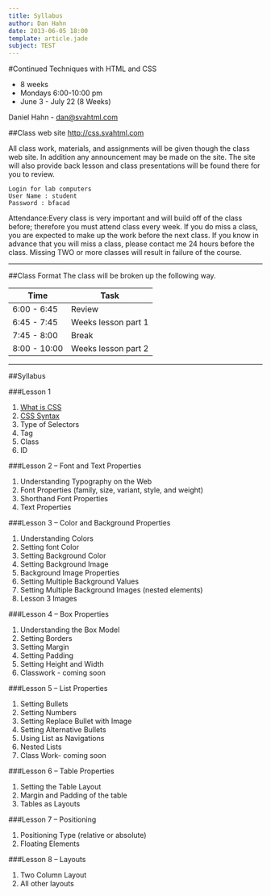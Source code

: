 ```yaml
---
title: Syllabus
author: Dan Hahn
date: 2013-06-05 18:00
template: article.jade
subject: TEST
---
```

#Continued Techniques with HTML and CSS

* 8 weeks
* Mondays 6:00-10:00 pm
* June 3 - July 22 (8 Weeks)

Daniel Hahn - dan@svahtml.com


##Class web site
http://css.svahtml.com

All class work, materials, and assignments will be given though the class web site.  In addition any announcement may be made on the site.
The site will also provide back lesson and class presentations will be found there for you to review.


	Login for lab computers
	User Name : student
	Password : bfacad


Attendance:Every class is very important and will build off of the class before; therefore you must attend class every week. If you do miss a class, you are expected to make up the work before the next class. If you know in advance that you will miss a class, please contact me 24 hours before the class. Missing TWO or more classes will result in failure of the course.

---

##Class Format
The class will be broken up the following way.

Time|Task
-|-
6:00 - 6:45|Review
6:45 - 7:45|Weeks lesson part 1
7:45 - 8:00|Break
8:00 - 10:00|Weeks lesson part 2

---

##Syllabus

###Lesson 1

1. [What is CSS](/lessons/lesson-1/index.html)
2. [CSS Syntax](/lessons/lesson-1/selectors.html)
3. Type of Selectors
4. Tag
5. Class
6. ID

###Lesson 2 – Font and Text Properties

1. Understanding Typography on the Web
2. Font Properties (family, size, variant, style, and weight)
3. Shorthand Font Properties
4. Text Properties

###Lesson 3 – Color and Background Properties
1. Understanding Colors
2. Setting font Color
3. Setting Background Color
4. Setting Background Image
5. Background Image Properties
6. Setting Multiple Background Values
7. Setting Multiple Background Images (nested elements)
8. Lesson 3 Images

###Lesson 4 – Box Properties

1. Understanding the Box Model
2. Setting Borders
3. Setting Margin
4. Setting Padding
5. Setting Height and Width
6. Classwork - coming soon

###Lesson 5 – List Properties

1. Setting Bullets
2. Setting Numbers
3. Setting Replace Bullet with Image
4. Setting Alternative Bullets
5. Using List as Navigations
6. Nested Lists
7. Class Work- coming soon

###Lesson 6 – Table Properties
1. Setting the Table Layout
2. Margin and Padding of the table
3. Tables as Layouts

###Lesson 7 – Positioning

1. Positioning Type (relative or absolute)
2. Floating Elements

###Lesson 8 – Layouts

1. Two Column Layout
2. All other layouts